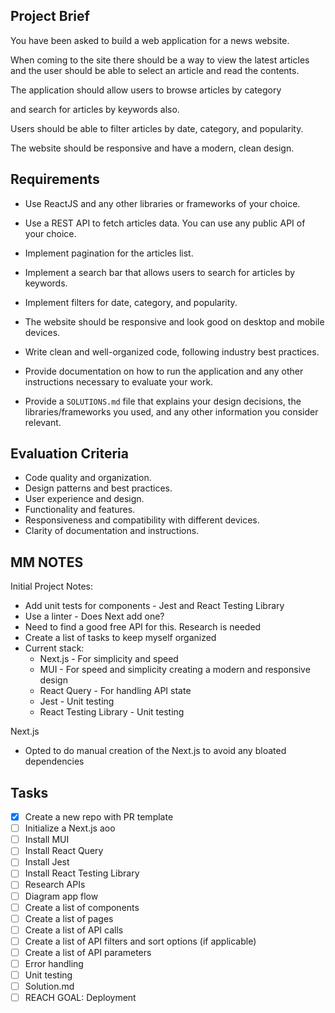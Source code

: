 ## Project Brief

You have been asked to build a web application for a news website.

<!-- NEXT.JS ? HTML/CSS -->

When coming to the site there should be a way to view the latest articles and the user should be able to select an article and read the contents.

<!-- TITLE/UL/LI LINKS -->

The application should allow users to browse articles by category

<!-- CATAGORIES IN THE API DATA?. IF YES, DROPDOWN MENU. IF NOT ¯\_(ツ)_/¯ LATER ME PROBLEM -->

and search for articles by keywords also.

<!-- SEARCH BAR. CAN THE API RETURN FILTERED DATA? IF YES API CALL, IF NOT, FILTER STATE ? -->

Users should be able to filter articles by date, category, and popularity.

<!--
SAME APPROACH AS ABOVE IS POSSIBLE.
DATE PICKER: SHNAZZY DATE PICKER
CATEGORY: DROPDOWN MENU
POPULARITY: DROPDOWN MENU? TOGGLE?

CAN I PUT ALL THESE OPTIONS IN A EXTRA SHNAZZY DROPDOWN MENU THAT HAS CHECKBOXES?
WHICH OF THESE FILTER OPTIONS OF EXCLUSIVE: DATE AND POPULARITY? CATEGORY SHOULD NOT BE AFFECTED
-->

The website should be responsive and have a modern, clean design.

<!-- TRYING TO IMPRESS. STICK WITH WHAT YOU KNOW HERE. MUI ALLOWS FOR ALL OF THESE EASY PEASY LEMON SQUEEZY. -->

## Requirements

- Use ReactJS and any other libraries or frameworks of your choice.
<!-- NEXT.JS PLAYS WELL WITH REACT AND MUI. WILL TRY TO USE VANILLA FETCH CALLS ASSUME DATA PULLS ARE EASY. IF THE DATA FETCH STARTS GETTING MORE INTRICATE WE WILL GO THROUGH THE TROUBLE OF SETTING UP REACT QUERY. -->
- Use a REST API to fetch articles data. You can use any public API of your choice.
<!-- RUH ROH. NEED TO RESEARCH THIS. WOULD LOVE AN API WITH MANY METADATAS TO MAKE FILTERING EASY -->
- Implement pagination for the articles list.
<!-- IN MUI WE TRUST. LET'S SET UP REACT QUERY FROM THE GET GO. AVOID THE HEADACHE OF HAVING TO HANDLE API STATE MYSELF -->
- Implement a search bar that allows users to search for articles by keywords.
<!-- MUI CONTROLLED FORM/API CALLS - IF WE WANT TO GET FANCY/IF THE API ALLOWS REAL TIME SEARCH -->
- Implement filters for date, category, and popularity.
<!-- DEPENDS ON THE API: TBD -->
- The website should be responsive and look good on desktop and mobile devices.
<!-- WE WILL DESIGN WITH BREAKPOINTS IN MIND -->
- Write clean and well-organized code, following industry best practices.
<!-- NOTE TO SELF: CLEAN UP YOUR STUPID COMMITS -->
- Provide documentation on how to run the application and any other instructions necessary to evaluate your work.
<!-- FLESH OUT THE SOLUTIONS.MD BEFORE SUBMITTING THIS -->
- Provide a `SOLUTIONS.md` file that explains your design decisions, the libraries/frameworks you used, and any other information you consider relevant.
<!-- ALL OVER IT -->

## Evaluation Criteria

- Code quality and organization.
- Design patterns and best practices.
- User experience and design.
- Functionality and features.
- Responsiveness and compatibility with different devices.
- Clarity of documentation and instructions.

## MM NOTES

Initial Project Notes:

- Add unit tests for components - Jest and React Testing Library
- Use a linter - Does Next add one?
- Need to find a good free API for this. Research is needed
- Create a list of tasks to keep myself organized
- Current stack:
  - Next.js - For simplicity and speed
  - MUI - For speed and simplicity creating a modern and responsive design
  - React Query - For handling API state
  - Jest - Unit testing
  - React Testing Library - Unit testing

Next.js

- Opted to do manual creation of the Next.js to avoid any bloated dependencies

## Tasks

- [x] Create a new repo with PR template
- [ ] Initialize a Next.js aoo
- [ ] Install MUI
- [ ] Install React Query
- [ ] Install Jest
- [ ] Install React Testing Library
- [ ] Research APIs
- [ ] Diagram app flow
- [ ] Create a list of components
- [ ] Create a list of pages
- [ ] Create a list of API calls
- [ ] Create a list of API filters and sort options (if applicable)
- [ ] Create a list of API parameters
- [ ] Error handling
- [ ] Unit testing
- [ ] Solution.md
- [ ] REACH GOAL: Deployment
